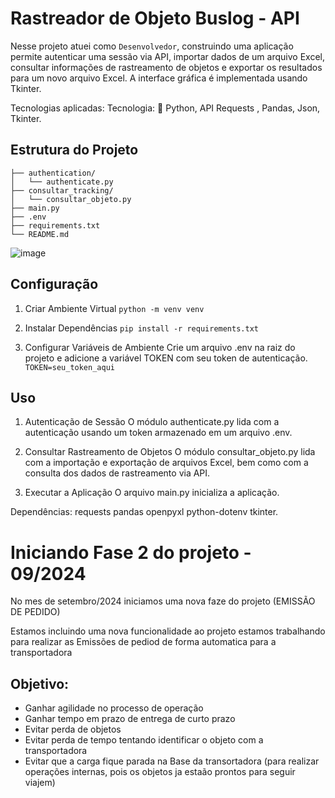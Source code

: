 # Rastreador de Objeto Buslog - API

Nesse projeto atuei como `Desenvolvedor`, construindo uma aplicação permite autenticar uma sessão via API, importar dados de um arquivo Excel, consultar informações de rastreamento de objetos e exportar os resultados para um novo arquivo Excel. A interface gráfica é implementada usando Tkinter.

Tecnologias aplicadas: Tecnologia: 🎯 Python, API Requests , Pandas, Json, Tkinter.

## Estrutura do Projeto

    ├── authentication/
    │   └── authenticate.py
    ├── consultar_tracking/
    │   └── consultar_objeto.py
    ├── main.py
    ├── .env
    ├── requirements.txt
    └── README.md


![image](https://github.com/datocarneiro/Rastreador_de_Objeto_Buslog-API-/assets/132966071/56e93925-d740-4de7-9f6b-ab8cc294b463)

## Configuração
1. Criar Ambiente Virtual
`python -m venv venv`

3. Instalar Dependências
`pip install -r requirements.txt`

5. Configurar Variáveis de Ambiente
Crie um arquivo .env na raiz do projeto e adicione a variável TOKEN com seu token de autenticação.
`TOKEN=seu_token_aqui`

## Uso
1. Autenticação de Sessão
O módulo authenticate.py lida com a autenticação usando um token armazenado em um arquivo .env.

2. Consultar Rastreamento de Objetos
O módulo consultar_objeto.py lida com a importação e exportação de arquivos Excel, bem como com a consulta dos dados de rastreamento via API.

3. Executar a Aplicação
O arquivo main.py inicializa a aplicação.

Dependências:
requests
pandas
openpyxl
python-dotenv
tkinter.

# Iniciando Fase 2 do projeto - 09/2024
No mes de setembro/2024 iniciamos uma nova faze do projeto (EMISSÃO DE PEDIDO)

Estamos incluindo uma nova funcionalidade ao projeto
estamos trabalhando para realizar as Emissões de pediod de forma automatica para a transportadora

## Objetivo: 
- Ganhar agilidade no processo de operação
- Ganhar tempo em prazo de entrega de curto prazo
- Evitar perda de objetos
- Evitar perda de tempo tentando identificar o objeto com a transportadora
- Evitar que a carga fique parada na Base da transortadora (para realizar operações internas, pois os objetos ja estaão prontos para seguir viajem)

